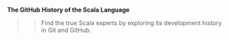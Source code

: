 **The GitHub History of the Scala Language**
>> Find the true Scala experts by exploring its development history in Git and GitHub.
